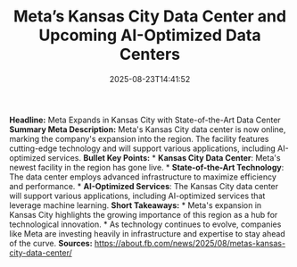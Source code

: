 ﻿---
title: "Meta’s Kansas City Data Center and Upcoming AI-Optimized Data Centers"
date: "2025-08-23T14:41:52"
category: "Markets"
summary: ""
slug: "metas kansas city data center and upcoming aioptimized data "
source_urls:
  - "https://about.fb.com/news/2025/08/metas-kansas-city-data-center/"
seo:
  title: "Meta’s Kansas City Data Center and Upcoming AI-Optimized Data Centers | Hash n Hedge"
  description: ""
  keywords: ["news", "markets", "brief"]
---
**Headline:**  Meta Expands in Kansas City with State-of-the-Art Data Center   **Summary Meta Description:** Meta's Kansas City data center is now online, marking the company's expansion into the region. The facility features cutting-edge technology and will support various applications, including AI-optimized services.  **Bullet Key Points:**  *   **Kansas City Data Center**: Meta's newest facility in the region has gone live. *   **State-of-the-Art Technology**: The data center employs advanced infrastructure to maximize efficiency and performance. *   **AI-Optimized Services**: The Kansas City data center will support various applications, including AI-optimized services that leverage machine learning.  **Short Takeaways:**  *   Meta's expansion in Kansas City highlights the growing importance of this region as a hub for technological innovation. *   As technology continues to evolve, companies like Meta are investing heavily in infrastructure and expertise to stay ahead of the curve.  **Sources:**  https://about.fb.com/news/2025/08/metas-kansas-city-data-center/ 
